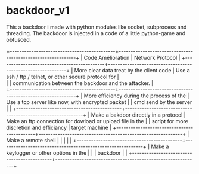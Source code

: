 # backdoor_v1
This a backdoor i made with python modules like socket, subprocess and threading. The backdoor is injected in a code of a little python-game and obfusced.









+--------------------------------------------+------------------------------------------------------------+
|          Code Amélioration                 |                    Network Protocol                        |
+--------------------------------------------+------------------------------------------------------------+
| More clear data treat by the client code   | Use a ssh / ftp / telnet, or other secure protocol for     |   
|                                            | communication between the backdoor and the attacker.       |                                                   
+--------------------------------------------+------------------------------------------------------------+
| More efficiency during the process of the  |  Use a tcp server like now, with encrypted packet          |
| cmd send by the server                     |                                                            |
+--------------------------------------------+------------------------------------------------------------+
| Make a bakdoor directly in a protocol      | Make an ftp connection for dowload or upload file in the   |
| script for more discretion and efficiancy  | target machine                                             |
+--------------------------------------------+------------------------------------------------------------+
| Make a remote shell                        |                                                            |
|                                            |                                                            |
+--------------------------------------------+------------------------------------------------------------+
| Make a keylogger or other options in the   |                                                            |
| backdoor                                   |                                                            |
+--------------------------------------------+------------------------------------------------------------+

